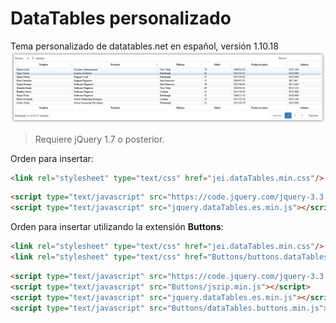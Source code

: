 # DataTables personalizado
Tema personalizado de datatables.net en español, versión 1.10.18
[![Logo](/Custom-DataTables-1.10.18.png)](https://raw.githubusercontent.com/jeijei4/DataTablesPersonalizado/master/Custom-DataTables-1.10.18.png)

> Requiere jQuery 1.7 o posterior.

Orden para insertar:
```html
<link rel="stylesheet" type="text/css" href="jei.dataTables.min.css"/>
```
```html
<script type="text/javascript" src="https://code.jquery.com/jquery-3.3.1.min.js"></script>
<script type="text/javascript" src="jquery.dataTables.es.min.js"></script>
```

Orden para insertar utilizando la extensión <b>Buttons</b>:
```html
<link rel="stylesheet" type="text/css" href="jei.dataTables.min.css"/>
<link rel="stylesheet" type="text/css" href="Buttons/buttons.dataTables.min.css"/>
```
```html
<script type="text/javascript" src="https://code.jquery.com/jquery-3.3.1.min.js"></script>
<script type="text/javascript" src="Buttons/jszip.min.js"></script>
<script type="text/javascript" src="jquery.dataTables.es.min.js"></script>
<script type="text/javascript" src="Buttons/dataTables.buttons.min.js"></script>
```
